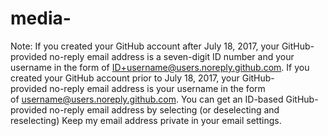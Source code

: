 # media-
Note: If you created your GitHub account after July 18, 2017, your GitHub-provided no-reply email address is a seven-digit ID number and your username in the form of ID+username@users.noreply.github.com. If you created your GitHub account prior to July 18, 2017, your GitHub-provided no-reply email address is your username in the form of username@users.noreply.github.com. You can get an ID-based GitHub-provided no-reply email address by selecting (or deselecting and reselecting) Keep my email address private in your email settings.
